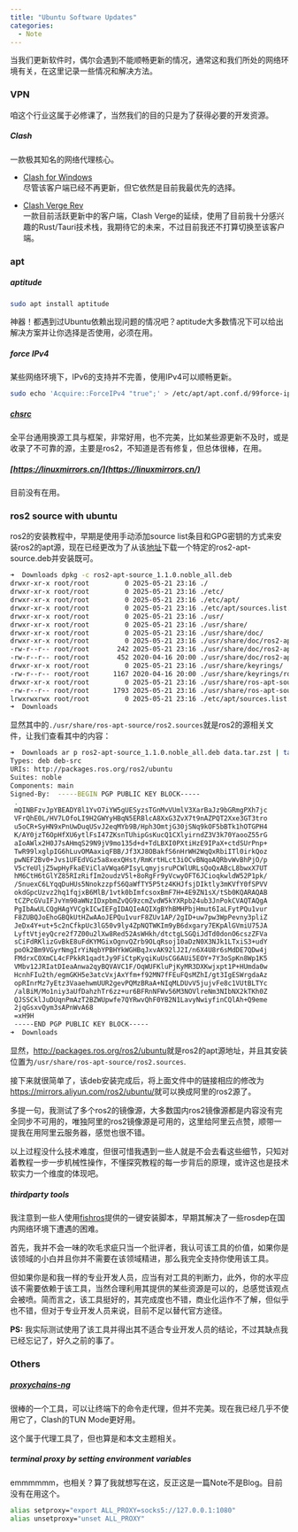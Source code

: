```yaml
---
title: "Ubuntu Software Updates"
categories:
  - Note
---
```


当我们更新软件时，偶尔会遇到不能顺畅更新的情况，通常这和我们所处的网络环境有关，在这里记录一些情况和解决方法。

### VPN
咱这个行业这属于必修课了，当然我们的目的只是为了获得必要的开发资源。

##### Clash
一款极其知名的网络代理核心。

- [Clash for Windows](https://github.com/lantongxue/clash_for_windows_pkg/releases/tag/0.20.39)  
  尽管该客户端已经不再更新，但它依然是目前我最优先的选择。

- [Clash Verge Rev](https://www.clashverge.dev/)  
  一款目前活跃更新中的客户端，Clash Verge的延续，使用了目前我十分感兴趣的Rust/Tauri技术栈，我期待它的未来，不过目前我还不打算切换至该客户端。

### apt

##### aptitude
```bash
sudo apt install aptitude
```
神器！都遇到过Ubuntu依赖出现问题的情况吧？aptitude大多数情况下可以给出解决方案并让你选择是否使用，必须在用。

##### force IPv4

某些网络环境下，IPv6的支持并不完善，使用IPv4可以顺畅更新。

```bash
sudo echo 'Acquire::ForceIPv4 "true";' > /etc/apt/apt.conf.d/99force-ipv4
```

##### [chsrc](https://chsrc.run/)
全平台通用换源工具与框架，非常好用，也不完美，比如某些源更新不及时，或是收录了不可靠的源，主要是ros2，不知道是否有修复，但总体很棒，在用。

##### [https://linuxmirrors.cn/](https://linuxmirrors.cn/)
目前没有在用。

### ros2 source with ubuntu
ros2的安装教程中，早期是使用手动添加source list条目和GPG密钥的方式来安装ros2的apt源，现在已经更改为了从该[地址](https://github.com/ros-infrastructure/ros-apt-source/releases)下载一个特定的ros2-apt-source.deb并安装既可。

```bash
➜  Downloads dpkg -c ros2-apt-source_1.1.0.noble_all.deb 
drwxr-xr-x root/root         0 2025-05-21 23:16 ./
drwxr-xr-x root/root         0 2025-05-21 23:16 ./etc/
drwxr-xr-x root/root         0 2025-05-21 23:16 ./etc/apt/
drwxr-xr-x root/root         0 2025-05-21 23:16 ./etc/apt/sources.list.d/
drwxr-xr-x root/root         0 2025-05-21 23:16 ./usr/
drwxr-xr-x root/root         0 2025-05-21 23:16 ./usr/share/
drwxr-xr-x root/root         0 2025-05-21 23:16 ./usr/share/doc/
drwxr-xr-x root/root         0 2025-05-21 23:16 ./usr/share/doc/ros2-apt-source/
-rw-r--r-- root/root       242 2025-05-21 23:16 ./usr/share/doc/ros2-apt-source/changelog.gz
-rw-r--r-- root/root       452 2020-04-16 20:00 ./usr/share/doc/ros2-apt-source/copyright
drwxr-xr-x root/root         0 2025-05-21 23:16 ./usr/share/keyrings/
-rw-r--r-- root/root      1167 2020-04-16 20:00 ./usr/share/keyrings/ros2-archive-keyring.gpg
drwxr-xr-x root/root         0 2025-05-21 23:16 ./usr/share/ros-apt-source/
-rw-r--r-- root/root      1793 2025-05-21 23:16 ./usr/share/ros-apt-source/ros2.sources
lrwxrwxrwx root/root         0 2025-05-21 23:16 ./etc/apt/sources.list.d/ros2.sources -> /usr/share/ros-apt-source/ros2.sources
➜  Downloads 
```

显然其中的`./usr/share/ros-apt-source/ros2.sources`就是ros2的源相关文件，让我们查看其中的内容：

```bash
➜  Downloads ar p ros2-apt-source_1.1.0.noble_all.deb data.tar.zst | tar --zstd -Ox ./usr/share/ros-apt-source/ros2.sources 
Types: deb deb-src
URIs: http://packages.ros.org/ros2/ubuntu
Suites: noble
Components: main
Signed-By:  -----BEGIN PGP PUBLIC KEY BLOCK-----
 .
 mQINBFzvJpYBEADY8l1YvO7iYW5gUESyzsTGnMvVUmlV3XarBaJz9bGRmgPXh7jc
 VFrQhE0L/HV7LOfoLI9H2GWYyHBqN5ERBlcA8XxG3ZvX7t9nAZPQT2Xxe3GT3tro
 u5oCR+SyHN9xPnUwDuqUSvJ2eqMYb9B/Hph3OmtjG30jSNq9kOF5bBTk1hOTGPH4
 K/AY0jzT6OpHfXU6ytlFsI47ZKsnTUhipGsKucQ1CXlyirndZ3V3k70YaooZ55rG
 aIoAWlx2H0J7sAHmqS29N9jV9mo135d+d+TdLBXI0PXtiHzE9IPaX+ctdSUrPnp+
 TwR99lxglpIG6hLuvOMAaxiqFBB/Jf3XJ8OBakfS6nHrWH2WqQxRbiITl0irkQoz
 pwNEF2Bv0+Jvs1UFEdVGz5a8xexQHst/RmKrtHLct3iOCvBNqoAQRbvWvBhPjO/p
 V5cYeUljZ5wpHyFkaEViClaVWqa6PIsyLqmyjsruPCWlURLsQoQxABcL8bwxX7UT
 hM6CtH6tGlYZ85RIzRifIm2oudzV5l+8oRgFr9yVcwyOFT6JCioqkwldW52P1pk/
 /SnuexC6LYqqDuHUs5NnokzzpfS6QaWfTY5P5tz4KHJfsjDIktly3mKVfY0fSPVV
 okdGpcUzvz2hq1fqjxB6MlB/1vtk0bImfcsoxBmF7H+4E9ZN1sX/tSb0KQARAQAB
 tCZPcGVuIFJvYm90aWNzIDxpbmZvQG9zcmZvdW5kYXRpb24ub3JnPokCVAQTAQgA
 PgIbAwULCQgHAgYVCgkICwIEFgIDAQIeAQIXgBYhBMHPbjHmut6IaLFytPQu1vur
 F8ZUBQJoEhoGBQkUtHZwAAoJEPQu1vurF8ZUv1AP/2gID+uw7pw3WpPevny3pliZ
 JeDx4Y+ut+5c2nCfkpUc3lG50v9ly4ZpNQTWKIm9yB6dxgary7EKpAlGVmiU75JA
 LyftVtjeyQcre2f7Z00u2lXw8Red52AsWHkh/dtctgLSGQiJdTd0donO6cszZFVa
 sCiFdRKlizGvBkE8uFdKYMGixOgnvQZrb9OLqRsoj10aDzN0X3NJk1LTxiS3+udY
 poOk2Bm9VGyrNmgIrYiNqbYPBHYkWGHBqJxvAK92lJ2I/n6X4U8r6sMdDE7QDw4j
 FMdrxC0XmCL4cFPkkR1qadtJy9FiCtpKyqiKuUsCG6AUi5EOY+7Y3oSpKn8Wp1K5
 VMbv12JRIatDIeaAnwa2qyBQVAVC1F/OqWUFKluPjKyMR3DXKwjxpt1P+HUmda0w
 HcnhFIu2th/egmGKH5e3atcVxjAxYfm+f92MN7fFEuFQsMZhI/gt3IgESWrgdaAz
 opRInrMz7yEtz3VaaehwmUUR2gevPQMzBRaA+NIqMLDUvV5jujvFe8c1VUtBLTYc
 /alBiM/Mo1niy3aUfDahzhTr6zz+ur6BFRnNFWv56M3NOVlreNm3NIbNX2kTKh0Z
 QJSSCklJuDUqnPmAzT2BZWUpwfe7QYRwvQhF0YB2N1LavyNwiyfinCQlAh+Q9eme
 2jqGsxvQym3sAPnWvA68
 =xH9H
 -----END PGP PUBLIC KEY BLOCK-----
➜  Downloads 
```

显然，<http://packages.ros.org/ros2/ubuntu>就是ros2的apt源地址，并且其安装位置为`/usr/share/ros-apt-source/ros2.sources`.

接下来就很简单了，该deb安装完成后，将上面文件中的链接相应的修改为<https://mirrors.aliyun.com/ros2/ubuntu/>就可以换成阿里的ros2源了。

多提一句，我测试了多个ros2的镜像源，大多数国内ros2镜像源都是内容没有完全同步不可用的，唯独阿里的ros2镜像源是可用的，这里给阿里云点赞，顺带一提我在用阿里云服务器，感觉也很不错。

以上过程没什么技术难度，但很可惜我遇到一些人就是不会去看这些细节，只知对着教程一步一步机械性操作，不懂探究教程的每一步背后的原理，或许这也是技术软实力一个维度的体现吧。

##### thirdparty tools

我注意到一些人使用[fishros](https://fishros.com/)提供的一键安装脚本，早期其解决了一些rosdep在国内网络环境下遭遇的困难。

首先，我并不会一味的吹毛求疵只当一个批评者，我认可该工具的价值，如果你是该领域的小白并且你并不需要在该领域精进，那么我完全支持你使用该工具。

但如果你是和我一样的专业开发人员，应当有对工具的判断力，此外，你的水平应该不需要依赖于该工具，当然合理利用其提供的某些资源是可以的，总感觉该观点会被喷。简而言之，该工具挺好的，其完成度也不错，商业化运作不了解，但似乎也不错，但对于专业开发人员来说，目前不足以替代官方途径。

**PS:** 我实际测试使用了该工具并得出其不适合专业开发人员的结论，不过其缺点我已经忘记了，好久之前的事了。


### Others

##### [proxychains-ng](https://github.com/rofl0r/proxychains-ng)

很棒的一个工具，可以让终端下的命令走代理，但并不完美。现在我已经几乎不使用它了，Clash的TUN Mode更好用。

这个属于代理工具了，但也算是和本文主题相关。

##### terminal proxy by setting environment variables
emmmmmm，也相关？算了我就想写在这，反正这是一篇Note不是Blog。目前没有在用这个。
```bash
alias setproxy="export ALL_PROXY=socks5://127.0.0.1:1080"
alias unsetproxy="unset ALL_PROXY"
```
